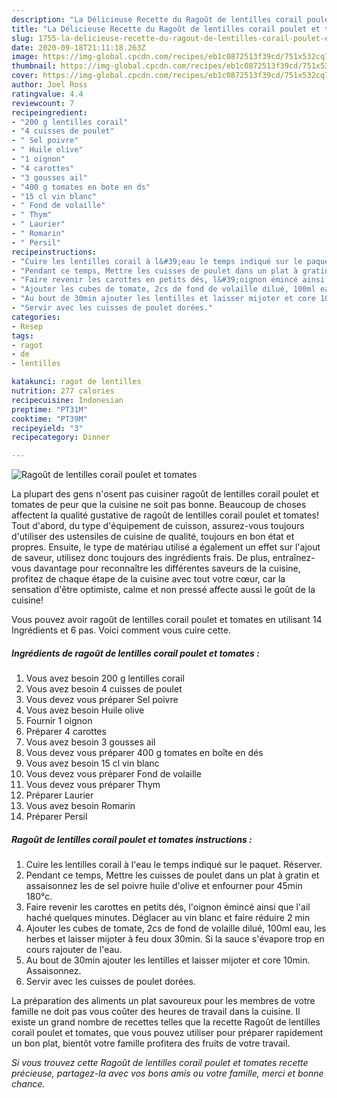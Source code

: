 ```yaml
---
description: "La Délicieuse Recette du Ragoût de lentilles corail poulet et tomates"
title: "La Délicieuse Recette du Ragoût de lentilles corail poulet et tomates"
slug: 1755-la-delicieuse-recette-du-ragout-de-lentilles-corail-poulet-et-tomates
date: 2020-09-18T21:11:18.263Z
image: https://img-global.cpcdn.com/recipes/eb1c0872513f39cd/751x532cq70/ragout-de-lentilles-corail-poulet-et-tomates-photo-principale-de-la-recette.jpg
thumbnail: https://img-global.cpcdn.com/recipes/eb1c0872513f39cd/751x532cq70/ragout-de-lentilles-corail-poulet-et-tomates-photo-principale-de-la-recette.jpg
cover: https://img-global.cpcdn.com/recipes/eb1c0872513f39cd/751x532cq70/ragout-de-lentilles-corail-poulet-et-tomates-photo-principale-de-la-recette.jpg
author: Joel Ross
ratingvalue: 4.4
reviewcount: 7
recipeingredient:
- "200 g lentilles corail"
- "4 cuisses de poulet"
- " Sel poivre"
- " Huile olive"
- "1 oignon"
- "4 carottes"
- "3 gousses ail"
- "400 g tomates en bote en ds"
- "15 cl vin blanc"
- " Fond de volaille"
- " Thym"
- " Laurier"
- " Romarin"
- " Persil"
recipeinstructions:
- "Cuire les lentilles corail à l&#39;eau le temps indiqué sur le paquet. Réserver."
- "Pendant ce temps, Mettre les cuisses de poulet dans un plat à gratin et assaisonnez les de sel poivre huile d&#39;olive et enfourner pour 45min 180°c."
- "Faire revenir les carottes en petits dés, l&#39;oignon émincé ainsi que l&#39;ail haché quelques minutes. Déglacer au vin blanc et faire réduire 2 min"
- "Ajouter les cubes de tomate, 2cs de fond de volaille dilué, 100ml eau, les herbes et laisser mijoter à feu doux 30min. Si la sauce s&#39;évapore trop en cours rajouter de l&#39;eau."
- "Au bout de 30min ajouter les lentilles et laisser mijoter et core 10min. Assaisonnez."
- "Servir avec les cuisses de poulet dorées."
categories:
- Resep
tags:
- ragot
- de
- lentilles

katakunci: ragot de lentilles 
nutrition: 277 calories
recipecuisine: Indonesian
preptime: "PT31M"
cooktime: "PT39M"
recipeyield: "3"
recipecategory: Dinner

---
```



![Ragoût de lentilles corail poulet et tomates](https://img-global.cpcdn.com/recipes/eb1c0872513f39cd/751x532cq70/ragout-de-lentilles-corail-poulet-et-tomates-photo-principale-de-la-recette.jpg)

La plupart des gens n'osent pas cuisiner ragoût de lentilles corail poulet et tomates de peur que la cuisine ne soit pas bonne. Beaucoup de choses affectent la qualité gustative de ragoût de lentilles corail poulet et tomates! Tout d'abord, du type d'équipement de cuisson, assurez-vous toujours d'utiliser des ustensiles de cuisine de qualité, toujours en bon état et propres. Ensuite, le type de matériau utilisé a également un effet sur l'ajout de saveur, utilisez donc toujours des ingrédients frais. De plus, entraînez-vous davantage pour reconnaître les différentes saveurs de la cuisine, profitez de chaque étape de la cuisine avec tout votre cœur, car la sensation d'être optimiste, calme et non pressé affecte aussi le goût de la cuisine!

<!--inarticleads1-->

Vous pouvez avoir ragoût de lentilles corail poulet et tomates en utilisant 14 Ingrédients et 6 pas. Voici comment vous cuire cette.

##### Ingrédients de ragoût de lentilles corail poulet et tomates :

1. Vous avez besoin 200 g lentilles corail
1. Vous avez besoin 4 cuisses de poulet
1. Vous devez vous préparer  Sel poivre
1. Vous avez besoin  Huile olive
1. Fournir 1 oignon
1. Préparer 4 carottes
1. Vous avez besoin 3 gousses ail
1. Vous devez vous préparer 400 g tomates en boîte en dés
1. Vous avez besoin 15 cl vin blanc
1. Vous devez vous préparer  Fond de volaille
1. Vous devez vous préparer  Thym
1. Préparer  Laurier
1. Vous avez besoin  Romarin
1. Préparer  Persil




<!--inarticleads2-->

##### Ragoût de lentilles corail poulet et tomates instructions :

1. Cuire les lentilles corail à l&#39;eau le temps indiqué sur le paquet. Réserver.
1. Pendant ce temps, Mettre les cuisses de poulet dans un plat à gratin et assaisonnez les de sel poivre huile d&#39;olive et enfourner pour 45min 180°c.
1. Faire revenir les carottes en petits dés, l&#39;oignon émincé ainsi que l&#39;ail haché quelques minutes. Déglacer au vin blanc et faire réduire 2 min
1. Ajouter les cubes de tomate, 2cs de fond de volaille dilué, 100ml eau, les herbes et laisser mijoter à feu doux 30min. Si la sauce s&#39;évapore trop en cours rajouter de l&#39;eau.
1. Au bout de 30min ajouter les lentilles et laisser mijoter et core 10min. Assaisonnez.
1. Servir avec les cuisses de poulet dorées.




<!--inarticleads1-->

<p>
La préparation des aliments un plat savoureux pour les membres de votre famille ne doit pas vous coûter des heures de travail dans la cuisine. Il existe un grand nombre de recettes telles que la recette Ragoût de lentilles corail poulet et tomates, que vous pouvez utiliser pour préparer rapidement un bon plat, bientôt votre famille profitera des fruits de votre travail.
</p>

<p>
<i>Si vous trouvez cette Ragoût de lentilles corail poulet et tomates recette précieuse, partagez-la avec vos bons amis ou votre famille, merci et bonne chance.</i>
</p>
